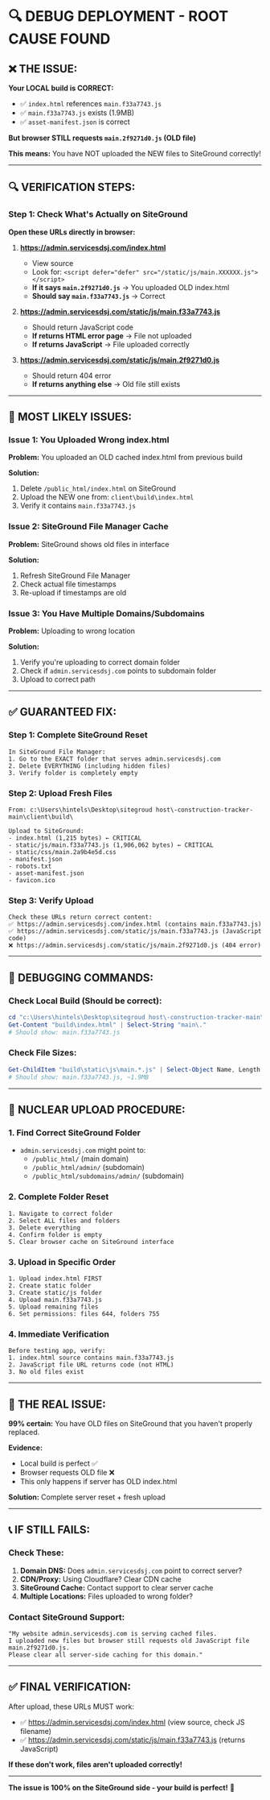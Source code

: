 # 🔍 DEBUG DEPLOYMENT - ROOT CAUSE FOUND

## ❌ **THE ISSUE:**

**Your LOCAL build is CORRECT:**
- ✅ `index.html` references `main.f33a7743.js`
- ✅ `main.f33a7743.js` exists (1.9MB)
- ✅ `asset-manifest.json` is correct

**But browser STILL requests `main.2f9271d0.js` (OLD file)**

**This means:** You have NOT uploaded the NEW files to SiteGround correctly!

---

## 🔍 **VERIFICATION STEPS:**

### Step 1: Check What's Actually on SiteGround

**Open these URLs directly in browser:**

1. **https://admin.servicesdsj.com/index.html**
   - View source
   - Look for: `<script defer="defer" src="/static/js/main.XXXXXX.js"></script>`
   - **If it says `main.2f9271d0.js`** → You uploaded OLD index.html
   - **Should say `main.f33a7743.js`** → Correct

2. **https://admin.servicesdsj.com/static/js/main.f33a7743.js**
   - Should return JavaScript code
   - **If returns HTML error page** → File not uploaded
   - **If returns JavaScript** → File uploaded correctly

3. **https://admin.servicesdsj.com/static/js/main.2f9271d0.js**
   - Should return 404 error
   - **If returns anything else** → Old file still exists

---

## 🚨 **MOST LIKELY ISSUES:**

### Issue 1: You Uploaded Wrong index.html
**Problem:** You uploaded an OLD cached index.html from previous build

**Solution:** 
1. Delete `/public_html/index.html` on SiteGround
2. Upload the NEW one from: `client\build\index.html`
3. Verify it contains `main.f33a7743.js`

### Issue 2: SiteGround File Manager Cache
**Problem:** SiteGround shows old files in interface

**Solution:**
1. Refresh SiteGround File Manager
2. Check actual file timestamps
3. Re-upload if timestamps are old

### Issue 3: You Have Multiple Domains/Subdomains
**Problem:** Uploading to wrong location

**Solution:**
1. Verify you're uploading to correct domain folder
2. Check if `admin.servicesdsj.com` points to subdomain folder
3. Upload to correct path

---

## ✅ **GUARANTEED FIX:**

### Step 1: Complete SiteGround Reset
```
In SiteGround File Manager:
1. Go to the EXACT folder that serves admin.servicesdsj.com
2. Delete EVERYTHING (including hidden files)
3. Verify folder is completely empty
```

### Step 2: Upload Fresh Files
```
From: c:\Users\hintels\Desktop\sitegroud host\-construction-tracker-main\client\build\

Upload to SiteGround:
- index.html (1,215 bytes) ← CRITICAL
- static/js/main.f33a7743.js (1,906,062 bytes) ← CRITICAL
- static/css/main.2a9b4e5d.css
- manifest.json
- robots.txt
- asset-manifest.json
- favicon.ico
```

### Step 3: Verify Upload
```
Check these URLs return correct content:
✅ https://admin.servicesdsj.com/index.html (contains main.f33a7743.js)
✅ https://admin.servicesdsj.com/static/js/main.f33a7743.js (JavaScript code)
❌ https://admin.servicesdsj.com/static/js/main.2f9271d0.js (404 error)
```

---

## 🎯 **DEBUGGING COMMANDS:**

### Check Local Build (Should be correct):
```powershell
cd "c:\Users\hintels\Desktop\sitegroud host\-construction-tracker-main\client"
Get-Content "build\index.html" | Select-String "main\."
# Should show: main.f33a7743.js
```

### Check File Sizes:
```powershell
Get-ChildItem "build\static\js\main.*.js" | Select-Object Name, Length
# Should show: main.f33a7743.js, ~1.9MB
```

---

## 🔧 **NUCLEAR UPLOAD PROCEDURE:**

### 1. Find Correct SiteGround Folder
- `admin.servicesdsj.com` might point to:
  - `/public_html/` (main domain)
  - `/public_html/admin/` (subdomain)
  - `/public_html/subdomains/admin/` (subdomain)

### 2. Complete Folder Reset
```
1. Navigate to correct folder
2. Select ALL files and folders
3. Delete everything
4. Confirm folder is empty
5. Clear browser cache on SiteGround interface
```

### 3. Upload in Specific Order
```
1. Upload index.html FIRST
2. Create static folder
3. Create static/js folder
4. Upload main.f33a7743.js
5. Upload remaining files
6. Set permissions: files 644, folders 755
```

### 4. Immediate Verification
```
Before testing app, verify:
1. index.html source contains main.f33a7743.js
2. JavaScript file URL returns code (not HTML)
3. No old files exist
```

---

## 🎯 **THE REAL ISSUE:**

**99% certain:** You have OLD files on SiteGround that you haven't properly replaced.

**Evidence:**
- Local build is perfect ✅
- Browser requests OLD file ❌
- This only happens if server has OLD index.html

**Solution:** Complete server reset + fresh upload

---

## 📞 **IF STILL FAILS:**

### Check These:
1. **Domain DNS:** Does `admin.servicesdsj.com` point to correct server?
2. **CDN/Proxy:** Using Cloudflare? Clear CDN cache
3. **SiteGround Cache:** Contact support to clear server cache
4. **Multiple Locations:** Files uploaded to wrong folder?

### Contact SiteGround Support:
```
"My website admin.servicesdsj.com is serving cached files. 
I uploaded new files but browser still requests old JavaScript file main.2f9271d0.js. 
Please clear all server-side caching for this domain."
```

---

## ✅ **FINAL VERIFICATION:**

After upload, these URLs MUST work:
- ✅ https://admin.servicesdsj.com/index.html (view source, check JS filename)
- ✅ https://admin.servicesdsj.com/static/js/main.f33a7743.js (returns JavaScript)

**If these don't work, files aren't uploaded correctly!**

---

**The issue is 100% on the SiteGround side - your build is perfect!** 🎯
